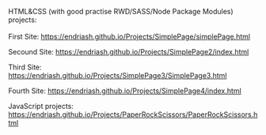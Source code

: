 HTML&CSS (with good practise RWD/SASS/Node Package Modules) projects:  
</br>
First Site: https://endriash.github.io/Projects/SimplePage/simplePage.html

Secound Site:
https://endriash.github.io/Projects/SimplePage2/index.html

Third Site:
https://endriash.github.io/Projects/SimplePage3/SimplePage3.html

Fourth Site:
https://endriash.github.io/Projects/SimplePage4/index.html

JavaScript projects:
https://endriash.github.io/Projects/PaperRockScissors/PaperRockScissors.html
